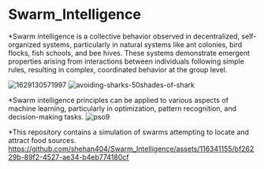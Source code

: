 # Swarm_Intelligence

*Swarm intelligence is a collective behavior observed in decentralized, self-organized systems, particularly in natural systems like ant colonies, bird flocks, fish schools, and bee hives. These systems demonstrate emergent properties arising from interactions between individuals following simple rules, resulting in complex, coordinated behavior at the group level.

![1629130571997](https://github.com/shehan404/Swarm_Intelligence/assets/116341155/fd4e3ce2-f416-4e46-bab5-f3bee9f36f8a)
![avoiding-sharks-50shades-of-shark](https://github.com/shehan404/Swarm_Intelligence/assets/116341155/6dad2214-258b-4fa4-9549-7ee3927866bb)


*Swarm intelligence principles can be applied to various aspects of machine learning, particularly in optimization, pattern recognition, and decision-making tasks.
![pso9](https://github.com/shehan404/Swarm_Intelligence/assets/116341155/50122993-1695-421a-ad70-4feb5266c4c2)

*This repository contains a simulation of swarms attempting to locate and attract food sources.
https://github.com/shehan404/Swarm_Intelligence/assets/116341155/bf26229b-89f2-4527-ae34-b4eb774180cf

